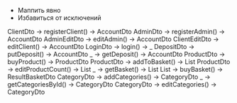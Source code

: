 
 * Маппить явно
 * Избавиться от исключений
 
 ClientDto              ->      registerClient()        ->      AccountDto
 AdminDto               ->      registerAdmin()         ->      AccountDto
 AdminEditDto           ->      editAdmin()             ->      AccountDto
 ClientEditDto          ->      editClient()            ->      AccountDto
 LoginDto               ->      login()                 ->      _
 DepositDto             ->      putDeposit()            ->      AccountDto
 _                      ->      getDeposit()            ->      AccountDto
 ProductDto          ->      buyProduct()            ->      ProductDto
 ProductDto          ->      addToBasket()           ->      List<ProductDto>
 ProductDto          ->      editProductCount()      ->      List<ProductDto>
 _                      ->      getBasket()             ->      List<ProductDto>
 List<ProductDto>    ->      buyBasket()             ->      ResultBasketDto
 CategoryDto            ->      addCategories()         ->      CategoryDto
 _                      ->      getCategoriesById()     ->      CategoryDto
 CategoryDto            ->      editCategories()        ->      CategoryDto
 
 